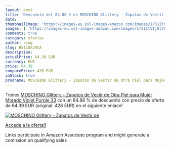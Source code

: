```yaml
---
layout: post
title: 'Descuento del 84.88 % en MOSCHINO Glittery - Zapatos de Vestir de'
date: 
thumbnailImage: 'https://images-eu.ssl-images-amazon.com/images/I/51ItVIjUlYL._SL200_.jpg'
images: [ 'https://images-eu.ssl-images-amazon.com/images/I/51ItVIjUlYL._SL200_.jpg' ]
comments: true
category: ofertas
author: ring
slug: B0118X2NCA
description:
actualPrice: 64.39 EUR
currency: EUR
price: 64.39
comparePrice: 426 EUR
inStock: true
prodname: MOSCHINO Glittery - Zapatos de Vestir de Otra Piel para Mujer  Morado  Violet  Purple    33
---
```


Tienes [MOSCHINO Glittery - Zapatos de Vestir de Otra Piel para Mujer  Morado  Violet  Purple    33](https://www.amazon.es/dp/B0118X2NCA/?tag=tolees-21) con un 84.88 % de descuento con precio de oferta de 64.39 EUR (original: 426 EUR) en el siguiente enlace!

[![MOSCHINO Glittery - Zapatos de Vestir de](https://images-eu.ssl-images-amazon.com/images/I/51ItVIjUlYL._SL200_.jpg)](https://www.amazon.es/dp/B0118X2NCA/?tag=tolees-21)

[Accede a la oferta!!](https://www.amazon.es/dp/B0118X2NCA/?tag=tolees-21)

Links participate in Amazon Associate program and might generate a comission on qualifying sales


